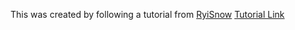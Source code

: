 This was created by following a tutorial from [RyiSnow](https://www.youtube.com/@RyiSnow/playlists)
[Tutorial Link](https://www.youtube.com/playlist?list=PL_QPQmz5C6WUTPONMeQcEEdKax0wGsnZB)
